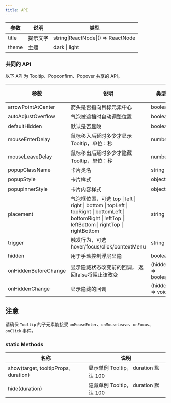 ```yaml
---
title: API
---
```


| 参数  | 说明     | 类型                               |
| ----- | -------- | ---------------------------------- | 
| title | 提示文字 | string\|ReactNode\|() => ReactNode |     
| theme | 主题 | dark \| light |

### 共同的 API

以下 API 为 Tooltip、Popconfirm、Popover 共享的 API。

| 参数 | 说明 | 类型 | 默认值 | 版本 |
| --- | --- | --- | --- | --- |
| arrowPointAtCenter | 箭头是否指向目标元素中心 | boolean | false | |
| autoAdjustOverflow | 气泡被遮挡时自动调整位置 | boolean | true | |
| defaultHidden | 默认是否显隐 | boolean | true | |
| mouseEnterDelay | 鼠标移入后延时多少才显示 Tooltip，单位：秒 | number | 0 | |
| mouseLeaveDelay | 鼠标移出后延时多少才隐藏 Tooltip，单位：秒 | number | 0.1 | |
| popupClassName | 卡片类名 | string |  | |
| popupStyle | 卡片样式 | object |  | |
| popupInnerStyle | 卡片内容样式 | object | | 1.5.9 |
| placement | 气泡框位置，可选 top \| left \| right \| bottom \| topLeft \| topRight \| bottomLeft \| bottomRight \| leftTop \| leftBottom \| rightTop \| rightBottom | string | top | |
| trigger | 触发行为，可选 hover/focus/click/contextMenu | string | hover | |
| hidden | 用于手动控制浮层显隐 | boolean | true | |
| onHiddenBeforeChange | 显示隐藏状态改变前的回调， 返回false将阻止该改变 | (hidden) => boolean | | |
| onHiddenChange | 显示隐藏的回调 | (hidden) => void | | |

## 注意

请确保 `Tooltip` 的子元素能接受 `onMouseEnter`、`onMouseLeave`、`onFocus`、`onClick` 事件。

### static Methods

| 名称 | 说明 |
| --- | --- |
| show(target, tooltipProps, duration) | 显示单例 Tooltip， duration 默认 100 |
| hide(duration) | 隐藏单例 Tooltip， duration 默认 100 |
